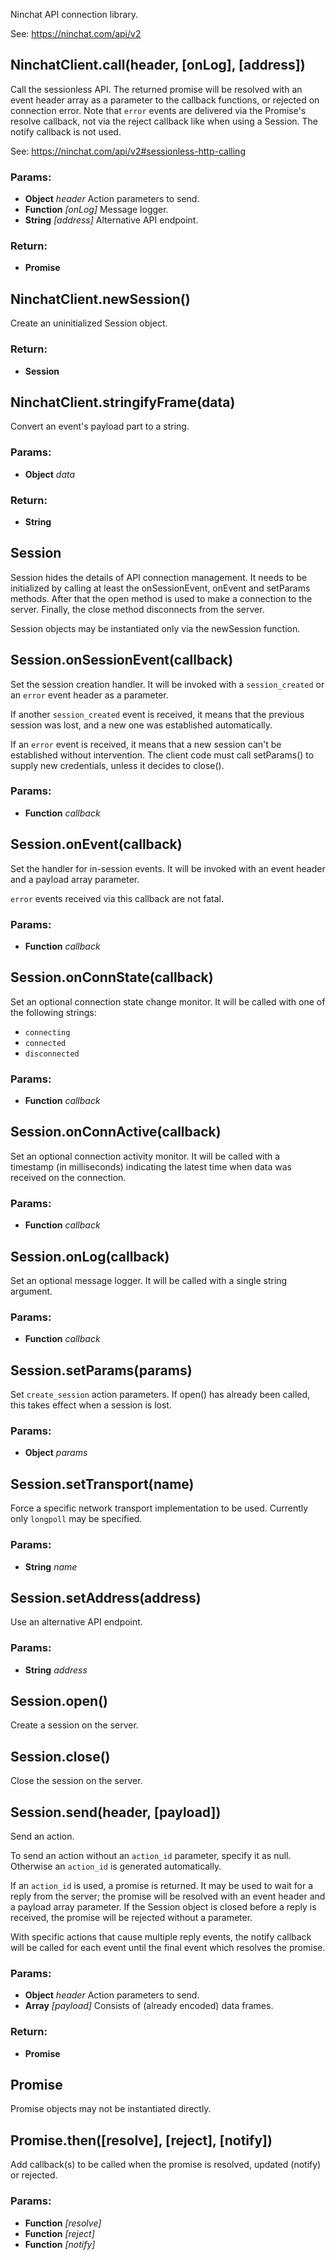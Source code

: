 

<!-- Start doc/ninchatclient.js -->

Ninchat API connection library.

See: https://ninchat.com/api/v2

## NinchatClient.call(header, [onLog], [address])

Call the sessionless API.  The returned promise will be resolved with an
event header array as a parameter to the callback functions, or rejected on
connection error.  Note that `error` events are delivered via the Promise's
resolve callback, not via the reject callback like when using a Session.
The notify callback is not used.

See: https://ninchat.com/api/v2#sessionless-http-calling

### Params:

* **Object** *header* Action parameters to send.
* **Function** *[onLog]* Message logger.
* **String** *[address]* Alternative API endpoint.

### Return:

* **Promise** 

## NinchatClient.newSession()

Create an uninitialized Session object.

### Return:

* **Session** 

## NinchatClient.stringifyFrame(data)

Convert an event's payload part to a string.

### Params:

* **Object** *data* 

### Return:

* **String** 

## Session

Session hides the details of API connection management.  It needs to be
initialized by calling at least the onSessionEvent, onEvent and
setParams methods.  After that the open method is used to make a
connection to the server.  Finally, the close method disconnects from
the server.

Session objects may be instantiated only via the newSession function.

## Session.onSessionEvent(callback)

Set the session creation handler.  It will be invoked with a
`session_created` or an `error` event header as a parameter.

If another `session_created` event is received, it means that the
previous session was lost, and a new one was established automatically.

If an `error` event is received, it means that a new session can't be
established without intervention.  The client code must call setParams()
to supply new credentials, unless it decides to close().

### Params:

* **Function** *callback* 

## Session.onEvent(callback)

Set the handler for in-session events. It will be invoked with an
event header and a payload array parameter.

`error` events received via this callback are not fatal.

### Params:

* **Function** *callback* 

## Session.onConnState(callback)

Set an optional connection state change monitor.  It will be called with
one of the following strings:

- `connecting`
- `connected`
- `disconnected`

### Params:

* **Function** *callback* 

## Session.onConnActive(callback)

Set an optional connection activity monitor.  It will be called with a
timestamp (in milliseconds) indicating the latest time when data was
received on the connection.

### Params:

* **Function** *callback* 

## Session.onLog(callback)

Set an optional message logger.  It will be called with a single string
argument.

### Params:

* **Function** *callback* 

## Session.setParams(params)

Set `create_session` action parameters.  If open() has already been
called, this takes effect when a session is lost.

### Params:

* **Object** *params* 

## Session.setTransport(name)

Force a specific network transport implementation to be used.
Currently only `longpoll` may be specified.

### Params:

* **String** *name* 

## Session.setAddress(address)

Use an alternative API endpoint.

### Params:

* **String** *address* 

## Session.open()

Create a session on the server.

## Session.close()

Close the session on the server.

## Session.send(header, [payload])

Send an action.

To send an action without an `action_id` parameter, specify it as
null.  Otherwise an `action_id` is generated automatically.

If an `action_id` is used, a promise is returned.  It may be used to
wait for a reply from the server; the promise will be resolved with
an event header and a payload array parameter.  If the Session
object is closed before a reply is received, the promise will be
rejected without a parameter.

With specific actions that cause multiple reply events, the notify
callback will be called for each event until the final event which
resolves the promise.

### Params:

* **Object** *header* Action parameters to send.
* **Array** *[payload]* Consists of (already encoded) data                             frames.

### Return:

* **Promise** 

## Promise

Promise objects may not be instantiated directly.

## Promise.then([resolve], [reject], [notify])

Add callback(s) to be called when the promise is resolved, updated
(notify) or rejected.

### Params:

* **Function** *[resolve]* 
* **Function** *[reject]* 
* **Function** *[notify]* 

<!-- End doc/ninchatclient.js -->

